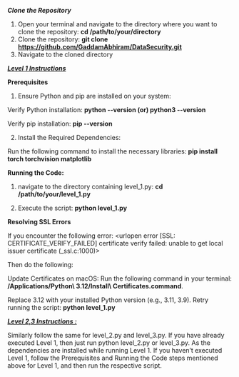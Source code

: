 ***Clone the Repository***
1. Open your terminal and navigate to the directory where you want to clone the repository: **cd /path/to/your/directory**
2. Clone the repository: **git clone https://github.com/GaddamAbhiram/DataSecurity.git**
3. Navigate to the cloned directory


<ins>***Level 1 Instructions***</ins>

**Prerequisites**

1. Ensure Python and pip are installed on your system:


Verify Python installation: **python --version   (or)    python3 --version**

Verify pip installation: **pip --version**


2. Install the Required Dependencies:

Run the following command to install the necessary libraries:  **pip install torch torchvision matplotlib**





**Running the Code:**

1. navigate to the directory containing level_1.py:  **cd /path/to/your/level_1.py**

2. Execute the script: **python level_1.py**


**Resolving SSL Errors**

If you encounter the following error:
<urlopen error [SSL: CERTIFICATE_VERIFY_FAILED] certificate verify failed: unable to get local issuer certificate (_ssl.c:1000)>


Then do the following: 

Update Certificates on macOS: Run the following command in your terminal: **/Applications/Python\ 3.12/Install\ Certificates.command**. 

Replace 3.12 with your installed Python version (e.g., 3.11, 3.9).
Retry running the script: **python level_1.py**



<ins>***Level 2,3 Instructions :***<ins>

Similarly follow the same for level_2.py and level_3.py. If you have already executed Level 1, then just run python level_2.py or level_3.py. As the dependencies are installed while running Level 1.
If you haven’t executed Level 1, follow the Prerequisites and Running the Code steps mentioned above for Level 1, and then run the respective script.








